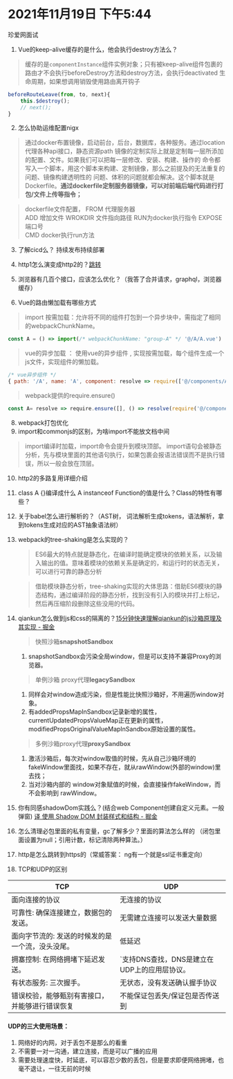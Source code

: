 # 2021年11月19日 下午5:44
珍爱网面试
1. Vue的keep-alive缓存的是什么，他会执行destroy方法么？
> 缓存的是`componentInstance`组件实例对象；只有被keep-alive组件包裹的路由才不会执行beforeDestroy方法和destroy方法，会执行deactivated 生命周期，如果想调用销毁使用路由离开钩子
```javascript
beforeRouteLeave(from, to, next){
	this.$destroy();
	// next();
}
```
2. 怎么协助运维配置nigx  
> 通过docker布置镜像，启动前台，后台，数据库，各种服务。通过location代理各种api接口，静态资源path
> 镜像的定制实际上就是定制每一层所添加的配置、文件。如果我们可以把每一层修改、安装、构建、操作的
命令都写入一个脚本，用这个脚本来构建、定制镜像，那么之前提及的无法重复的问题、镜像构建透明性的
问题、体积的问题就都会解决。这个脚本就是 Dockerfile。**通过dockerfile定制服务器镜像，可以对前端后端代码进行打包/文件上传等指令；**

> dockerfile文件配置，
> FROM 代理服务器  
> ADD 增加文件 
> WROKDIR 文件指向路径 
> RUN为docker执行指令 
> EXPOSE 端口号  
> CMD docker执行run方法

3. 了解cicd么？ 持续发布持续部署

4. http1怎么演变成http2的？[跳转](https://github.com/ajunzai/-/blob/master/%E9%9D%A2%E8%AF%95/%E7%BD%91%E7%BB%9C%E5%8D%8F%E8%AE%AE.md)

6. 浏览器有几百个接口，应该怎么优化？（我答了合并请求，graphql，浏览器缓存）

7. Vue的路由懒加载有哪些方式
> import 按需加载：允许将不同的组件打包到一个异步块中，需指定了相同的webpackChunkName。
```javascript
const A = () => import(/* webpackChunkName: "group-A" */ '@/A/A.vue')
```
> vue的异步加载 ： 使用vue的异步组件 , 实现按需加载，每个组件生成一个js文件，实现组件的懒加载。
```javascript
/* vue异步组件 */
{ path: '/A', name: 'A', component: resolve => require(['@/components/A'],resolve) }
```
> webpack提供的require.ensure()
```javascript
const A= resolve => require.ensure([], () => resolve(require('@/components/A')), 'A');
```

8. webpack打包优化
9. import和commonjs的区别，为啥import不能放文档中间
> import编译时加载，import命令会提升到模块顶部。
> import语句会被静态分析，先与模块里面的其他语句执行，如果包裹会报语法错误而不是执行错误，所以一般会放在顶层。

10. http2的多路复用详细介绍
11. class A {}编译成什么  A instanceof Function的值是什么？Class的特性有哪些？
12. 关于babel怎么进行解析的？（AST树， 词法解析生成tokens，语法解析，拿到tokens生成对应的AST抽象语法树）

13. webpack的tree-shaking是怎么实现的？
	> ES6最大的特点就是静态化，在编译时能确定模块的依赖关系，以及输入输出的值。意味着模块的依赖关系是确定的，和运行时的状态无关，可以进行可靠的静态分析
	
	> 借助模块静态分析，tree-shaking实现的大体思路：借助ES6模块的静态结构，通过编译阶段的静态分析，找到没有引入的模块并打上标记，然后再压缩阶段删除这些没用的代码。
14. qiankun怎么做到js和css的隔离的？[15分钟快速理解qiankun的js沙箱原理及其实现 - 掘金](https://juejin.cn/post/6920110573418086413#heading-13)
	> 快照沙箱**snapshotSandbox**
	1. snapshotSandbox会污染全局window，但是可以支持不兼容Proxy的浏览器。
	> 单例沙箱 proxy代理**legacySandbox**
	1. 同样会对window造成污染，但是性能比快照沙箱好，不用遍历window对象。
	2. 有addedPropsMapInSandbox记录新增的属性， currentUpdatedPropsValueMap正在更新的属性，
	modifiedPropsOriginalValueMapInSandbox原始设置的属性。
	> 多例沙箱proxy代理**proxySandbox**
	1. 激活沙箱后，每次对window取值的时候，先从自己沙箱环境的fakeWindow里面找，如果不存在，就从rawWindow(外部的window)里去找；
	2. 当对沙箱内部的 window对象赋值的时候，会直接操作fakeWindow，而不会影响到 rawWindow。
15. 你有同感shadowDom实践么？(结合web Component创建自定义元素。一般弹窗) [译 使用 Shadow DOM 封装样式和结构 - 掘金](https://juejin.cn/post/6844903821550829581)
16. 怎么清理必包里面的私有变量，gc了解多少？里面的算法怎么样的 （闭包里面设置为null；引用计数，标记清除两种算法。）
17. http是怎么跳转到https的（常威答案： ng有一个就是ssl证书重定向）
18. TCP和UDP的区别 

|  TCP   | UDP  |
|  ----  | ----  |
| 面向连接的协议  | 无连接的协议 |
| 可靠性: 确保连接建立，数据包的发送。  | 无需建立连接可以发送大量数据 |
| 面向字节流的: 发送的时候发的是一个流，没头没尾。  | 低延迟 |
| 拥塞控制: 在网络拥堵下延迟发送。   | `支持DNS查找，DNS是建立在UDP上的应用层协议。 |
| 有状态服务: 三次握手。      | 无状态，没有发送确认握手协议 |
| 错误校验，能够甄别有害接口，并能够进行错误恢复  | 不能保证包丢失/保证包是否传送到 |
#### UDP的三大使用场景： 
1. 网络好的内网，对于丢包不是那么的看重 
2. 不需要一对一沟通，建立连接，而是可以广播的应用 
3. 需要处理速度快，时延底，可以容忍少数的丢包，但是要求即便网络拥堵，也毫不退让，一往无前的时候
